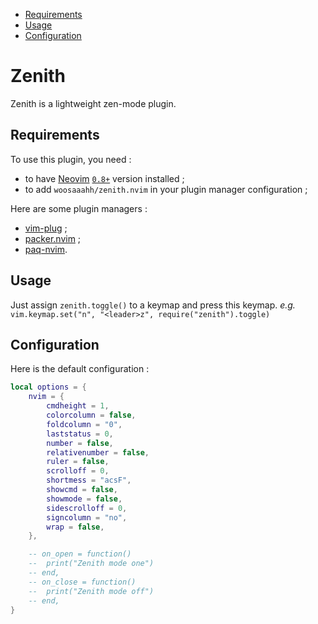 - [Requirements](#requirements)
- [Usage](#usage)
- [Configuration](#configuration)

# Zenith

Zenith is a lightweight zen-mode plugin.

## Requirements

To use this plugin, you need :

- to have [Neovim](https://github.com/neovim/neovim)
  [`0.8+`](https://github.com/neovim/neovim/releases) version installed ;
- to add `woosaaahh/zenith.nvim` in your plugin manager configuration ;

Here are some plugin managers :

- [vim-plug](https://github.com/junegunn/vim-plug) ;
- [packer.nvim](https://github.com/wbthomason/packer.nvim) ;
- [paq-nvim](https://github.com/savq/paq-nvim).

## Usage

Just assign `zenith.toggle()` to a keymap and press this keymap.
_e.g._ `vim.keymap.set("n", "<leader>z", require("zenith").toggle)`

## Configuration

Here is the default configuration :

```lua
local options = {
	nvim = {
		cmdheight = 1,
		colorcolumn = false,
		foldcolumn = "0",
		laststatus = 0,
		number = false,
		relativenumber = false,
		ruler = false,
		scrolloff = 0,
		shortmess = "acsF",
		showcmd = false,
		showmode = false,
		sidescrolloff = 0,
		signcolumn = "no",
		wrap = false,
	},

	-- on_open = function()
	-- 	print("Zenith mode one")
	-- end,
	-- on_close = function()
	-- 	print("Zenith mode off")
	-- end,
}
```
